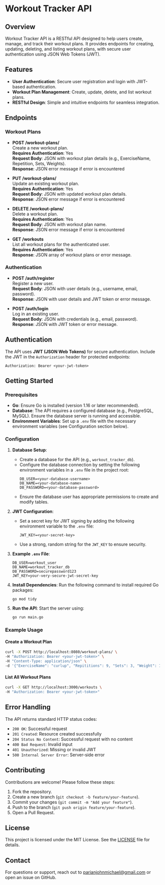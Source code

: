 # Workout Tracker API

## Overview
Workout Tracker API is a RESTful API designed to help users create, manage, and track their workout plans. It provides endpoints for creating, updating, deleting, and listing workout plans, with secure user authentication using JSON Web Tokens (JWT).

## Features
- **User Authentication**: Secure user registration and login with JWT-based authentication.
- **Workout Plan Management**: Create, update, delete, and list workout plans.
- **RESTful Design**: Simple and intuitive endpoints for seamless integration.

## Endpoints

### Workout Plans
- **POST /workout-plans/**  
  Create a new workout plan.  
  **Requires Authentication**: Yes  
  **Request Body**: JSON with workout plan details (e.g., ExerciseName, Repetition, Sets, Weights).  
  **Response**: JSON error message if error is encountered

- **PUT /workout-plans/**  
  Update an existing workout plan.  
  **Requires Authentication**: Yes  
  **Request Body**: JSON with updated workout plan details.  
  **Response**: JSON error message if error is encountered

- **DELETE /workout-plans/**  
  Delete a workout plan.  
  **Requires Authentication**: Yes  
  **Request Body**: JSON with workout plan name.  
  **Response**: JSON error message if error is encountered

- **GET /workouts**  
  List all workout plans for the authenticated user.  
  **Requires Authentication**: Yes  
  **Response**: JSON array of workout plans or error message.

### Authentication
- **POST /auth/register**  
  Register a new user.  
  **Request Body**: JSON with user details (e.g., username, email, password).  
  **Response**: JSON with user details and JWT token or error message.

- **POST /auth/login**  
  Log in an existing user.  
  **Request Body**: JSON with credentials (e.g., email, password).  
  **Response**: JSON with JWT token or error message.

## Authentication
The API uses **JWT (JSON Web Tokens)** for secure authentication. Include the JWT in the `Authorization` header for protected endpoints:  
```
Authorization: Bearer <your-jwt-token>
```

## Getting Started

### Prerequisites
- **Go**: Ensure Go is installed (version 1.16 or later recommended).
- **Database**: The API requires a configured database (e.g., PostgreSQL, MySQL). Ensure the database server is running and accessible.
- **Environment Variables**: Set up a `.env` file with the necessary environment variables (see Configuration section below).

### Configuration
1. **Database Setup**:
   - Create a database for the API (e.g., `workout_tracker_db`).
   - Configure the database connection by setting the following environment variables in a `.env` file in the project root:
     ```
     DB_USER=<your-database-username>
     DB_NAME=<your-database-name>
     DB_PASSWORD=<your-database-password>
     ```
   - Ensure the database user has appropriate permissions to create and modify tables.

2. **JWT Configuration**:
   - Set a secret key for JWT signing by adding the following environment variable to the `.env` file:
     ```
     JWT_KEY=<your-secret-key>
     ```
   - Use a strong, random string for the `JWT_KEY` to ensure security.

3. **Example `.env` File**:
   ```env
   DB_USER=workout_user
   DB_NAME=workout_tracker_db
   DB_PASSWORD=securepassword123
   JWT_KEY=your-very-secure-jwt-secret-key
   ```

4. **Install Dependencies**:
   Run the following command to install required Go packages:
   ```bash
   go mod tidy
   ```

5. **Run the API**:
   Start the server using:
   ```bash
   go run main.go
   ```

### Example Usage
#### Create a Workout Plan
```bash
curl -X POST http://localhost:8080/workout-plans/ \
-H "Authorization: Bearer <your-jwt-token>" \
-H "Content-Type: application/json" \
-d '{"ExerciseName": "curlup", "Repititions": 9, "Sets": 3, "Weight": 11}'
```

#### List All Workout Plans
```bash
curl -X GET http://localhost:3000/workouts \
-H "Authorization: Bearer <your-jwt-token>"
```

## Error Handling
The API returns standard HTTP status codes:
- `200 OK`: Successful request
- `201 Created`: Resource created successfully
- `204 Status No Content`: Successful request with no content
- `400 Bad Request`: Invalid input
- `401 Unauthorized`: Missing or invalid JWT
- `500 Internal Server Error`: Server-side error

## Contributing
Contributions are welcome! Please follow these steps:
1. Fork the repository.
2. Create a new branch (`git checkout -b feature/your-feature`).
3. Commit your changes (`git commit -m "Add your feature"`).
4. Push to the branch (`git push origin feature/your-feature`).
5. Open a Pull Request.

## License
This project is licensed under the MIT License. See the [LICENSE](https://github.com/Oriseer/workout_tracker/tree/main?tab=MIT-1-ov-file) file for details.

## Contact
For questions or support, reach out to [parianjohnmichael@gmail.com](mailto:parianjohnmichael@gmail.com) or open an issue on GitHub.
